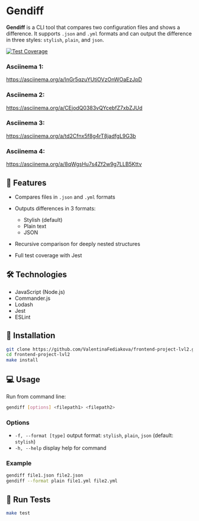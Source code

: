 # Gendiff

**Gendiff** is a CLI tool that compares two configuration files and shows a difference.
It supports `.json` and `.yml` formats and can output the difference in three styles: `stylish`, `plain`, and `json`.

[![Test Coverage](https://api.codeclimate.com/v1/badges/2a697c3d1afb290f45bc/test_coverage)](https://codeclimate.com/github/ValentinaFediakova/frontend-project-lvl2/test_coverage)

### Asciinema 1:

https://asciinema.org/a/InGr5qzuYUtiOVzOnWOaEzJpD

### Asciinema 2:

https://asciinema.org/a/CEjodQ0383vQYcebfZ7xbZJUd

### Asciinema 3:

https://asciinema.org/a/td2Cfnx5f8g4rT8jadfgL9G3b

### Asciinema 4:

https://asciinema.org/a/8qWgsHu7s4Zf2w9g7LLB5Kttv

## 📆 Features

- Compares files in `.json` and `.yml` formats
- Outputs differences in 3 formats:

  - Stylish (default)
  - Plain text
  - JSON

- Recursive comparison for deeply nested structures
- Full test coverage with Jest

## 🛠️ Technologies

- JavaScript (Node.js)
- Commander.js
- Lodash
- Jest
- ESLint

## 🚀 Installation

```bash
git clone https://github.com/ValentinaFediakova/frontend-project-lvl2.git
cd frontend-project-lvl2
make install
```

## 💻 Usage

Run from command line:

```bash
gendiff [options] <filepath1> <filepath2>
```

### Options

- `-f, --format [type]` output format: `stylish`, `plain`, `json` (default: `stylish`)
- `-h, --help` display help for command

### Example

```bash
gendiff file1.json file2.json
gendiff --format plain file1.yml file2.yml
```

## 🧪 Run Tests

```bash
make test
```

